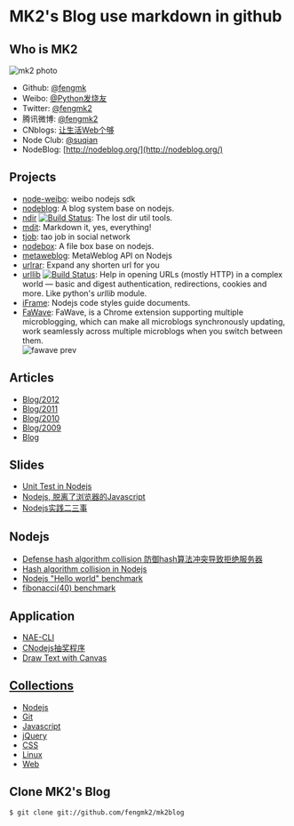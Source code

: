 # MK2's Blog use markdown in github

## Who is MK2
![mk2 photo](https://secure.gravatar.com/avatar/95b9d41231617a05ced5604d242c9670?s=140&d=https://a248.e.akamai.net/assets.github.com%2Fimages%2Fgravatars%2Fgravatar-140.png)
* Github: [@fengmk](https://github.com/fengmk2)
* Weibo: [@Python发烧友](http://weibo.com/imk2)
* Twitter: [@fengmk2](http://twitter.com/fengmk2)
* 腾讯微博: [@fengmk2](http://t.qq.com/fengmk2)
* CNblogs: [让生活Web个够](http://fengmk2.cnblogs.com/)
* Node Club: [@suqian](http://club.cnodejs.org/user/suqian)
* NodeBlog: [http://nodeblog.org/](http://nodeblog.org/)

## Projects

* [node-weibo](https://github.com/fengmk2/node-weibo): weibo nodejs sdk
* [nodeblog](https://github.com/fengmk2/nodeblog): A blog system base on nodejs. 
* [ndir](https://github.com/fengmk2/ndir) [![Build Status](https://secure.travis-ci.org/fengmk2/ndir.png)](http://travis-ci.org/fengmk2/ndir): The lost dir util tools. 
* [mdit](https://github.com/fengmk2/mdit): Markdown it, yes, everything!
* [tjob](https://github.com/TBEDP/tjob): tao job in social network
* [nodebox](https://github.com/fengmk2/nodebox): A file box base on nodejs.
* [metaweblog](https://github.com/fengmk2/metaweblog): MetaWeblog API on Nodejs
* [urlrar](https://github.com/fengmk2/urlrar): Expand any shorten url for you
* [urllib](https://github.com/TBEDP/urllib) [![Build Status](https://secure.travis-ci.org/TBEDP/urllib.png)](http://travis-ci.org/TBEDP/urllib): Help in opening URLs (mostly HTTP) in a complex world — basic and digest authentication, redirections, cookies and more. Like python's _urllib_ module.
* [iFrame](https://github.com/windyrobin/iFrame): Nodejs code styles guide documents.
* [FaWave](https://chrome.google.com/webstore/detail/aicelmgbddfgmpieedjiggifabdpcnln): FaWave, is a Chrome extension supporting multiple microblogging, which can make all microblogs synchronously updating, work seamlessly across multiple microblogs when you switch between them.
<br/>![fawave prev](http://ww2.sinaimg.cn/large/6cfc7910jw1dp88kwaao5j.jpg)

## Articles

* [Blog/2012](/blog/2012)
* [Blog/2011](/blog/2011)
* [Blog/2010](/blog/2010)
* [Blog/2009](/blog/2009)
* [Blog](/blog/)

## Slides

* [Unit Test in Nodejs](/ppt/unittest-and-bdd-in-nodejs-with-mocha.html)
* [Nodejs, 脱离了浏览器的Javascript](/ppt/qcon2011/index.html)
* [Nodejs实践二三事](/ppt/those-things-using-nodejs/index.html)

## Nodejs

* [Defense hash algorithm collision 防御hash算法冲突导致拒绝服务器](/blog/2011/defense-hash-algorithm-collision-dos.html)
* [Hash algorithm collision in Nodejs](/blog/2011/hac-in-nodejs-results.html)
* [Nodejs "Hello world" benchmark](/blog/helloworld-benchmark.html)
* [fibonacci(40) benchmark](/blog/2011/fibonacci/nodejs-python-php-ruby-lua.html)

## Application

* [NAE-CLI](/nae-cli.html)
* [CNodejs抽奖程序](/lottery/index.html)
* [Draw Text with Canvas](/blog/2011/canvas-text.html)

## [Collections](/collections)

* [Nodejs](/collections/nodejs.html)
* [Git](/collections/git.html)
* [Javascript](/collections/javascript.html)
* [jQuery](/collections/jquery.html)
* [CSS](/collections/css.html)
* [Linux](/collections/linux.html)
* [Web](/collections/web.html)

## Clone MK2's Blog

```
$ git clone git://github.com/fengmk2/mk2blog
```

<script type="text/javascript">
(function() {
  var c = document.createElement('script'); c.type = 'text/javascript'; c.async = true;
  c.src = ('https:' == document.location.protocol ? 'https://' : 'http://') + 'www.clicki.cn/boot/44957';
  var h = document.getElementsByTagName('head')[0]; h.appendChild(c);
})();
</script>